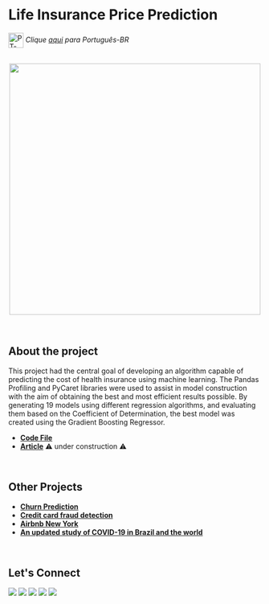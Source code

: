 # Life Insurance Price Prediction

<img align="center" alt="PT-BR" height="30" width="30" src="https://em-content.zobj.net/thumbs/120/whatsapp/326/flag-brazil_1f1e7-1f1f7.png"> _Clique [aqui](https://github.com/raffaloffredo/life_insurance_price_prediction_portuguese) para Português-BR_   
<br/>

<p align="center">
  <img src="https://blogger.googleusercontent.com/img/b/R29vZ2xl/AVvXsEhG7oKZHAQK4gyIV3YiaolecjnbSkMzZL0ejh0Xfa6gzMCeOavjNtoVDpHxt4kb6VgvZNJr6pwM9juBg7rqQjzYX27Lf_SEBv8KHM8Ul0EiWRO7y52veqoly68CQga982VBTdivjEXj42NUEPn0BVTI78Uf6BKifzWTulQOZGGMMr2vLsCwxbw-eOaLSK8/s1366/life_insurance_prediction.png" height=500px>
</p>
<br/>

## About the project
This project had the central goal of developing an algorithm capable of predicting the cost of health insurance using machine learning. The Pandas Profiling and PyCaret libraries were used to assist in model construction with the aim of obtaining the best and most efficient results possible. By generating 19 models using different regression algorithms, and evaluating them based on the Coefficient of Determination, the best model was created using the Gradient Boosting Regressor.

* **[Code File](https://github.com/raffaloffredo/life_insurance_price_prediction/blob/main/%5BLoffredoDS%5D_Life_Insurance_cost_prediction.ipynb)**
* **[Article]()** :warning: under construction :warning:

<br/>

## Other Projects

* **[Churn Prediction](https://github.com/raffaloffredo/churn_prediction)**
* **[Credit card fraud detection](https://github.com/raffaloffredo/fraud_detection)**
* **[Airbnb New York](https://github.com/raffaloffredo/airbnb_new_york)**
* **[An updated study of COVID-19 in Brazil and the world](https://github.com/raffaloffredo/covid_2023)**
<br/>

 ## Let's Connect
<div>
  <a href="https://www.linkedin.com/in/raffaela-loffredo/" target="_blank"><img src="https://img.shields.io/badge/-LinkedIn-%230077B5?style=for-the-badge&logo=linkedin&logoColor=white" target="_blank"></a>
    <a href="https://sites.google.com/view/loffredo/" target="_blank"><img src="https://img.shields.io/badge/website-000000?style=for-the-badge&logo=About.me&logoColor=white"></a>
  <a href = "mailto:raffaloffredo@protonmail.com"><img src="https://img.shields.io/badge/ProtonMail-8B89CC?style=for-the-badge&logo=protonmail&logoColor=white" target="_blank"></a>
  <a href="https://instagram.com/loffredo.ds" target="_blank"><img src="https://img.shields.io/badge/-Instagram-%23E4405F?style=for-the-badge&logo=instagram&logoColor=white" target="_blank"></a>
  <a href="https://medium.com/@loffredo.ds" target="_blank"><img src="https://img.shields.io/badge/Medium-12100E?style=for-the-badge&logo=medium&logoColor=white"></a>
</div>

